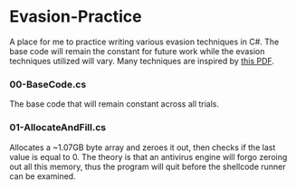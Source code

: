 # Evasion-Practice #

A place for me to practice writing various evasion techniques in C#. The base code will remain the constant for future work while the evasion techniques utilized will vary. Many techniques are inspired by [this PDF](https://blog.sevagas.com/IMG/pdf/BypassAVDynamics.pdf).

### 00-BaseCode.cs ###
The base code that will remain constant across all trials.

### 01-AllocateAndFill.cs ###
Allocates a ~1.07GB byte array and zeroes it out, then checks if the last value is equal to 0. The theory is that an antivirus engine will forgo zeroing out all this memory, thus the program will quit before the shellcode runner can be examined.
